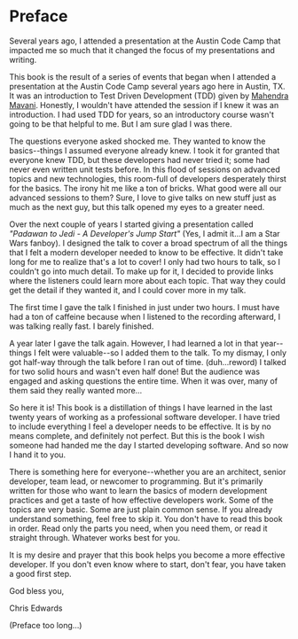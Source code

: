 # Preface
Several years ago, I attended a presentation at the Austin Code Camp that impacted me so much that it changed the focus of my presentations and writing.

This book is the result of a series of events that began when I attended a presentation at the Austin Code Camp several years ago here in Austin, TX. It was an introduction to Test Driven Development (TDD) given by [Mahendra Mavani](http://mahendramavani.com/). Honestly, I wouldn't have attended the session if I knew it was an introduction. I had used TDD for years, so an introductory course wasn't going to be that helpful to me. But I am sure glad I was there. 

The questions everyone asked shocked me. They wanted to know the basics--things I assumed everyone already knew. I took it for granted that everyone knew TDD, but these developers had never tried it; some had never even written unit tests before. In this flood of sessions on advanced topics and new technologies, this room-full of developers desperately thirst for the basics. The irony hit me like a ton of bricks. What good were all our advanced sessions to them? Sure, I love to give talks on new stuff just as much as the next guy, but this talk opened my eyes to a greater need. 

Over the next couple of years I started giving a presentation called *"Padawan to Jedi - A Developer's Jump Start"* (Yes, I admit it…I am a Star Wars fanboy). I designed the talk to cover a broad spectrum of all the things that I felt a modern developer needed to know to be effective. It didn't take long for me to realize that's a lot to cover! I only had two hours to talk, so I couldn't go into much detail. To make up for it, I decided to provide links where the listeners could learn more about each topic. That way they could get the detail if they wanted it, and I could cover more in my talk.

The first time I gave the talk I finished in just under two hours. I must have had a ton of caffeine because when I listened to the recording afterward, I was talking really fast. I barely finished.

A year later I gave the talk again. However, I had learned a lot in that year--things I felt were valuable--so I added them to the talk. To my dismay, I only got half-way through the talk before I ran out of time. (duh…reword) I talked for two solid hours and wasn't even half done! But the audience was engaged and asking questions the entire time. When it was over, many of them said they really wanted more… 

So here it is! This book is a distillation of things I have learned in the last twenty years of working as a professional software developer. I have tried to include everything I feel a developer needs to be effective. It is by no means complete, and definitely not perfect. But this is the book I wish someone had handed me the day I started developing software. And so now I hand it to you.

There is something here for everyone--whether you are an architect, senior developer, team lead, or newcomer to programming. But it's primarily written for those who want to learn the basics of modern development practices and get a taste of how effective developers work. Some of the topics are very basic. Some are just plain common sense. If you already understand something, feel free to skip it. You don't have to read this book in order. Read only the parts you need, when you need them, or read it straight through. Whatever works best for you.

It is my desire and prayer that this book helps you become a more effective developer. If you don't even know where to start, don't fear, you have taken a good first step.

God bless you,

Chris Edwards

(Preface too long…)